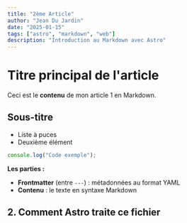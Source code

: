 ```yaml
---
title: "2ème Article"
author: "Jean Du Jardin"
date: "2025-01-15"
tags: ["astro", "markdown", "web"]
description: "Introduction au Markdown avec Astro"
---
```


# Titre principal de l'article

Ceci est le **contenu** de mon article 1 en Markdown.

## Sous-titre

- Liste à puces
- Deuxième élément

```javascript
console.log("Code exemple");
```

**Les parties :**

- **Frontmatter** (entre `---`) : métadonnées au format YAML
- **Contenu** : le texte en syntaxe Markdown

## 2. Comment Astro traite ce fichier
